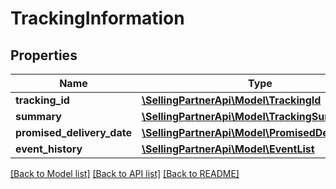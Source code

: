 # TrackingInformation

## Properties
Name | Type | Description | Notes
------------ | ------------- | ------------- | -------------
**tracking_id** | [**\SellingPartnerApi\Model\TrackingId**](TrackingId.md) |  | 
**summary** | [**\SellingPartnerApi\Model\TrackingSummary**](TrackingSummary.md) |  | 
**promised_delivery_date** | [**\SellingPartnerApi\Model\PromisedDeliveryDate**](PromisedDeliveryDate.md) |  | 
**event_history** | [**\SellingPartnerApi\Model\EventList**](EventList.md) |  | 

[[Back to Model list]](../README.md#documentation-for-models) [[Back to API list]](../README.md#documentation-for-api-endpoints) [[Back to README]](../README.md)


